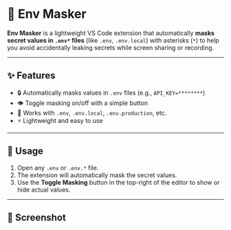 # 🔐 Env Masker

**Env Masker** is a lightweight VS Code extension that automatically **masks secret values in `.env*` files** (like `.env`, `.env.local`) with asterisks (`*`) to help you avoid accidentally leaking secrets while screen sharing or recording.

---

## ✨ Features

- 🔒 Automatically masks values in `.env` files (e.g., `API_KEY=********`)
- 👁️ Toggle masking on/off with a simple button
- 📂 Works with `.env`, `.env.local`, `.env.production`, etc.
- ⚡ Lightweight and easy to use

---

## 🚀 Usage

1. Open any `.env` or `.env.*` file.
2. The extension will automatically mask the secret values.
3. Use the **Toggle Masking** button in the top-right of the editor to show or hide actual values.

---

## 📸 Screenshot
